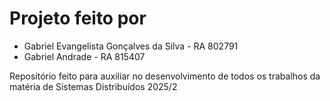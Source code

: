 # Projeto feito por 
 - Gabriel Evangelista Gonçalves da Silva - RA 802791
 - Gabriel Andrade - RA 815407

Repositório feito para auxiliar no desenvolvimento de todos os trabalhos da matéria de Sistemas Distribuídos 2025/2
